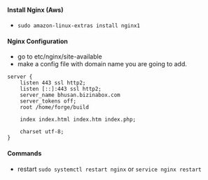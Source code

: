 #### Install Nginx (Aws)

- `sudo amazon-linux-extras install nginx1`

#### Nginx Configuration

- go to etc/nginx/site-available
- make a config file with domain name you are going to add.

```dotenv
server {
    listen 443 ssl http2;
    listen [::]:443 ssl http2;
    server_name bhusan.bizinabox.com
    server_tokens off;
    root /home/forge/build

    index index.html index.htm index.php;

    charset utf-8;
}
```

#### Commands

- restart `sudo systemctl restart nginx` or `service nginx restart`
